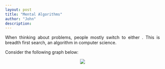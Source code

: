 ```yaml
---
layout: post
title: "Mental Algorithms"
author: "John"
description: 
---
```


<p align="justify"> When thinking about problems, people mostly switch to either . This is breadth first search, an algorithm in computer science.
</p>

<p align="justify"> Consider the following graph below:
</p>
<center>
<img src="https://i.imgur.com/6ibbeM2.png">
</center>
<!-- more -->  
<p align="justify">
</p>

<p align="justify">
</p>

<p align="justify">
</p>
